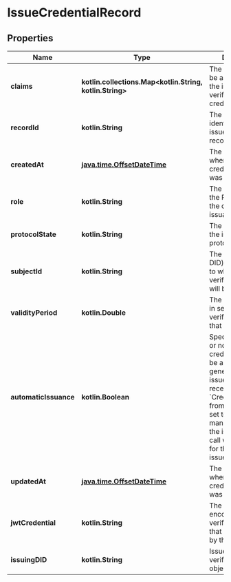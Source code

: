 
# IssueCredentialRecord

## Properties
Name | Type | Description | Notes
------------ | ------------- | ------------- | -------------
**claims** | **kotlin.collections.Map&lt;kotlin.String, kotlin.String&gt;** | The claims that will be associated with the issued verifiable credential. | 
**recordId** | **kotlin.String** | The unique identifier of the issue credential record. | 
**createdAt** | [**java.time.OffsetDateTime**](java.time.OffsetDateTime.md) | The date and time when the issue credential record was created. | 
**role** | **kotlin.String** | The role played by the Prism agent in the credential issuance flow. | 
**protocolState** | **kotlin.String** | The current state of the issue credential protocol execution. | 
**subjectId** | **kotlin.String** | The identifier (e.g DID) of the subject to which the verifiable credential will be issued. |  [optional]
**validityPeriod** | **kotlin.Double** | The validity period in seconds of the verifiable credential that will be issued. |  [optional]
**automaticIssuance** | **kotlin.Boolean** | Specifies whether or not the credential should be automatically generated and issued when receiving the &#x60;CredentialRequest&#x60; from the holder. If set to &#x60;false&#x60;, a manual approval by the issuer via API call will be required for the VC to be issued. |  [optional]
**updatedAt** | [**java.time.OffsetDateTime**](java.time.OffsetDateTime.md) | The date and time when the issue credential record was last updated. |  [optional]
**jwtCredential** | **kotlin.String** | The base64-encoded JWT verifiable credential that has been sent by the issuer. |  [optional]
**issuingDID** | **kotlin.String** | Issuer DID of the verifiable credential object. |  [optional]



